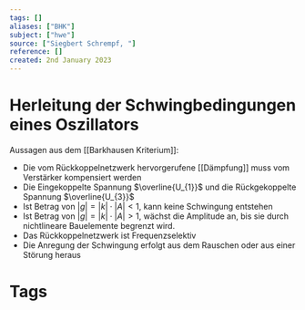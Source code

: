 ```yaml
---
tags: []
aliases: ["BHK"]
subject: ["hwe"]
source: ["Siegbert Schrempf, "]
reference: []
created: 2nd January 2023
---
```


# Herleitung der Schwingbedingungen eines Oszillators
Aussagen aus dem [[Barkhausen Kriterium]]:
- Die vom Rückkoppelnetzwerk hervorgerufene [[Dämpfung]] muss vom Verstärker kompensiert werden 
- Die Eingekoppelte Spannung $\overline{U_{1}}$ und die Rückgekoppelte Spannung $\overline{U_{3}}$
- Ist Betrag von $|g|=|k|\cdot|A|< 1$, kann keine Schwingung entstehen
- Ist Betrag von $|g|=|k|\cdot|A|> 1$, wächst die Amplitude an, bis sie durch nichtlineare Bauelemente begrenzt wird.
- Das Rückkoppelnetzwerk ist Frequenzselektiv
- Die Anregung der Schwingung erfolgt aus dem Rauschen oder aus einer Störung heraus

# Tags